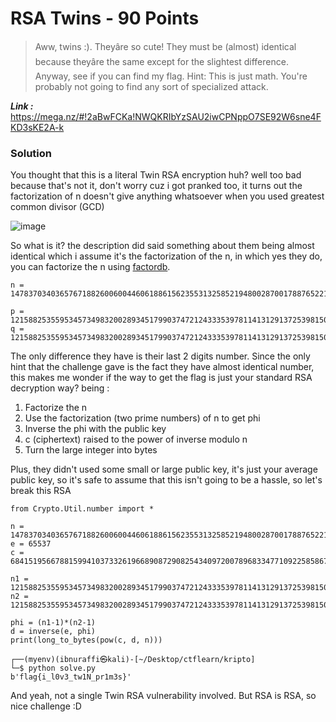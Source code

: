 # RSA Twins - 90 Points
> Aww, twins :). Theyâre so cute! They must be (almost) identical because theyâre the same except for the slightest difference. Anyway, see if you can find my flag. Hint: This is just math. You're probably not going to find any sort of specialized attack.

_**Link :**_ https://mega.nz/#!2aBwFCKa!NWQKRIbYzSAU2iwCPNppO7SE92W6sne4FKD3sKE2A-k
### Solution
You thought that this is a literal Twin RSA encryption huh? well too bad because that's not it, don't worry cuz i got pranked too, it turns out the factorization of n doesn't give anything whatsoever when you used greatest common divisor (GCD)

![image](https://github.com/user-attachments/assets/7be7b532-dd41-4b49-b979-20746e442058)

So what is it? the description did said something about them being almost identical which i assume it's the factorization of the n, in which yes they do, you can factorize the n using [factordb](https://factordb.com/).
```
n = 14783703403657671882600600446061886156235531325852194800287001788765221084107631153330658325830443132164971084137462046607458019775851952933254941568056899

p = 121588253559534573498320028934517990374721243335397811413129137253981502291629
q = 121588253559534573498320028934517990374721243335397811413129137253981502291631
```
The only difference they have is their last 2 digits number. Since the only hint that the challenge gave is the fact they have almost identical number, this makes me wonder if the way to get the flag is just your standard RSA decryption way? being :

1. Factorize the n
2. Use the factorization (two prime numbers) of n to get phi
3. Inverse the phi with the public key
4. c (ciphertext) raised to the power of inverse modulo n
5. Turn the large integer into bytes

Plus, they didn't used some small or large public key, it's just your average public key, so it's safe to assume that this isn't going to be a hassle, so let's break this RSA
```
from Crypto.Util.number import *

n = 14783703403657671882600600446061886156235531325852194800287001788765221084107631153330658325830443132164971084137462046607458019775851952933254941568056899
e = 65537
c = 684151956678815994103733261966890872908254340972007896833477109225858676207046453897176861126186570268646592844185948487733725335274498844684380516667587

n1 = 121588253559534573498320028934517990374721243335397811413129137253981502291629
n2 = 121588253559534573498320028934517990374721243335397811413129137253981502291631

phi = (n1-1)*(n2-1)
d = inverse(e, phi)
print(long_to_bytes(pow(c, d, n)))
```
```
┌──(myenv)(ibnuraffi㉿kali)-[~/Desktop/ctflearn/kripto]
└─$ python solve.py 
b'flag{i_l0v3_tw1N_pr1m3s}'
```
And yeah, not a single Twin RSA vulnerability involved. But RSA is RSA, so nice challenge :D
